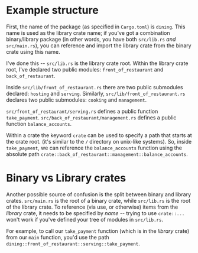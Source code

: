 # Example structure

First, the name of the package (as specified in `Cargo.toml`) is `dining`. This name is used as the library crate name; if you've got a combination binary/library package (in other words, you have both `src/lib.rs` _and_ `src/main.rs`), you can reference and import the library crate from the binary crate using this name.

I've done this -- `src/lib.rs` is the library crate root. Within the library crate root, I've declared two public modules: `front_of_restaurant` and `back_of_restaurant`.

Inside `src/lib/front_of_restaurant.rs` there are two public submodules declared: `hosting` and `serving`. Similarly, `src/lib/front_of_restaurant.rs` declares two public submodules: `cooking` and `management`.

`src/front_of_restaurant/serving.rs` defines a public function `take_payment`. `src/back_of_restaurant/management.rs` defines a public function `balance_accounts`.

Within a crate the keyword `crate` can be used to specify a path that starts at the crate root. (it's similar to the `/` directory on unix-like systems). So, inside `take_payment`, we can reference the `balance_accounts` function using the absolute path `crate::back_of_restaurant::management::balance_accounts`.

# Binary vs Library crates

Another possible source of confusion is the split between binary and library crates. `src/main.rs` is the root of a binary crate, while `src/lib.rs` is the root of the library crate. To reference (via use, or otherwise) items from the _library_ crate, it needs to be specified by _name_ -- trying to use `crate::...` won't work if you've defined your tree of modules in `src/lib.rs`.

For example, to call our `take_payment` function (which is in the _library_ crate) from our `main` function, you'd use the path `dining::front_of_restaurant::serving::take_payment`.
